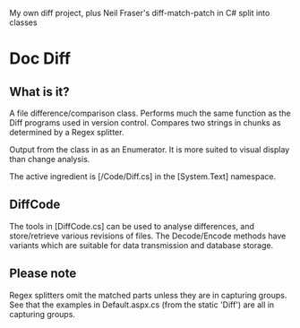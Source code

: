 My own diff project, plus Neil Fraser's diff-match-patch in C# split into classes

Doc Diff
========

What is it?
-----------

A file difference/comparison class. Performs much the same function as the Diff programs used in version control.
Compares two strings in chunks as determined by a Regex splitter.

Output from the class in as an Enumerator. It is more suited to visual display than change analysis.

The active ingredient is [/Code/Diff.cs] in the [System.Text] namespace.

DiffCode
--------

The tools in [DiffCode.cs] can be used to analyse differences, and store/retrieve various revisions of files.
The Decode/Encode methods have variants which are suitable for data transmission and database storage.


Please note
-----------

Regex splitters omit the matched parts unless they are in capturing groups. See that the examples in Default.aspx.cs (from the static 'Diff') are all in capturing groups.